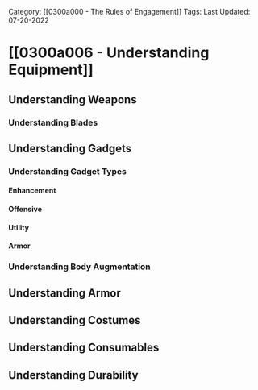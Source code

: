 Category: [[0300a000 - The Rules of Engagement]]
Tags:
Last Updated: 07-20-2022

# [[0300a006 - Understanding Equipment]]

## Understanding Weapons
### Understanding Blades
### 

## Understanding Gadgets
### Understanding Gadget Types
#### Enhancement
#### Offensive
#### Utility
#### Armor

### Understanding Body Augmentation

## Understanding Armor

## Understanding Costumes

## Understanding Consumables

## Understanding Durability

